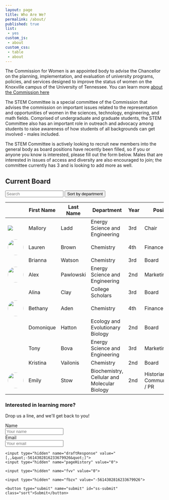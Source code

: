 ```yaml
---
layout: page
title: Who Are We?
permalink: /about/
published: true
list:
 - yes
custom_js:
 - about
custom_css:
 - table
 - about
---
```



The Commission for Women is an appointed body to advise the Chancellor on the planning, implementation, and evaluation of university programs, policies, and services designed to improve the status of women on the Knoxville campus of the University of Tennessee. You can learn more [about the Commission here](http://cfw.utk.edu/about/) 

The STEM Committee is a special committee of the Commission that advises the commission on important issues related to the representation and opportunities of women in the sciences, technology, engineering, and math fields. Comprised of undergraduate and graduate students, the STEM Committee also has an important role in outreach and advocacy among students to raise awareness of how students of all backgrounds can get involved - males included. 

The STEM Committee is actively looking to recruit new members into the general body as board positions have recently been filled, so if you or anyone you know is interested, please fill out the form below. Males that are interested in issues of access and diversity are also encouraged to join; the committee currently has 3 and is looking to add more as well.

## Current Board

<div id="users">
  <input class="search" placeholder="Search" />
  <button class="sort" data-sort="department">
    Sort by department
  </button>
  <table>
    <!-- IMPORTANT, class="list" have to be at tbody -->
  <tr>
    <th class="photo"></th>
    <th class="firstname">First Name</th>
    <th class="lastname">Last Name</th>
    <th class="department">Department</th>
    <th class="year">Year</th>
    <th class="position">Position</th>
    <th class="email">Email</th>
  </tr>
      <tbody class="list">
  <tr>
    <td class="photo"><a href="{{ "/board/malloryladd" | prepend: site.baseurl }}"><img class="photoimg" src="{{ "/assets/photos/board/MalloryLadd.jpg" | prepend: site.baseurl }}"></a></td>
    <td class="firstname">Mallory</td>
    <td class="lastname">Ladd</td>
    <td class="department">Energy Science and Engineering</td>
    <td class="year">3rd</td>
    <td class="position">Chair</td>
    <td class="email">mladd5</td>
  </tr>
  <tr>
    <td class="photo"><img src="{{ "/assets/photos/board/LaurenBrown.jpg" | prepend: site.baseurl }}" style="width: 50px; height: 50px; border-radius: 50%"></td>
    <td class="firstname">Lauren</td>
    <td class="lastname">Brown</td>
    <td class="department">Chemistry</td>
    <td class="year">4th</td>
    <td class="position">Finance</td>
    <td class="email">lbrown75</td>
  </tr>
  <tr>
    <td class="photo"></td>
    <td class="firstname">Brianna</td>
    <td class="lastname">Watson</td>
    <td class="department">Chemistry</td>
    <td class="year">3rd</td>
    <td class="position">Board</td>
    <td class="email">bwatso15</td>
  </tr>
  <tr>
    <td class="photo"><img src="{{ "/assets/photos/board/AlexPawlowski.jpg" | prepend: site.baseurl }}" style="width: 50px; height: 50px; border-radius: 50%"></td>
    <td class="firstname">Alex</td>
    <td class="lastname">Pawlowski</td>
    <td class="department">Energy Science and Engineering</td>
    <td class="year">2nd</td>
    <td class="position">Marketing</td>
    <td class="email">apawlows</td>
  </tr>
  <tr>
    <td class="photo"></td>
    <td class="firstname">Alina</td>
    <td class="lastname">Clay</td>
    <td class="department">College Scholars</td>
    <td class="year">3rd</td>
    <td class="position">Board</td>
    <td class="email">aclay6</td>
  </tr>
  <tr>
    <td class="photo"><a href="{{ "/board/bethanyaden" | prepend: site.baseurl }}"><img src="{{ "/assets/photos/board/BethanyAden.jpg" | prepend: site.baseurl }}" style="width: 50px; height: 50px; border-radius: 50%"></a></td>
    <td class="firstname">Bethany</td>
    <td class="lastname">Aden</td>
    <td class="department">Chemistry</td>
    <td class="year">4th</td>
    <td class="position">Finance</td>
    <td class="email">baden</td>
  </tr>
  <tr>
    <td class="photo"></td>
    <td class="firstname">Domonique</td>
    <td class="lastname">Hatton</td>
    <td class="department">Ecology and Evolutionary Biology</td>
    <td class="year">2nd</td>
    <td class="position">Board</td>
    <td class="email">dhatton</td>
  </tr>
  <tr>
    <td class="photo"></td>
    <td class="firstname">Tony</td>
    <td class="lastname">Bova</td>
    <td class="department">Energy Science and Engineering</td>
    <td class="year">3rd</td>
    <td class="position">Marketing</td>
    <td class="email">abova</td>
  </tr>
  <tr>
    <td class="photo"></td>
    <td class="firstname">Kristina</td>
    <td class="lastname">Vailonis</td>
    <td class="department">Chemistry</td>
    <td class="year">2nd</td>
    <td class="position">Board</td>
    <td class="email">kvailoni</td>
  </tr>
  <tr>
    <td class="photo"><img src="{{ "/assets/photos/board/EmilyStow.jpg" | prepend: site.baseurl }}" style="width: 50px; height: 50px; border-radius: 50%"></td>
    <td class="firstname">Emily</td>
    <td class="lastname">Stow</td>
    <td class="department">Biochemistry, Cellular and Molecular Biology</td>
    <td class="year">2nd</td>
    <td class="position">Historian, Communication / PR</td>
    <td class="email">estow</td>
  </tr>
  </tbody>
</table>
</div>

### Interested in learning more?

Drop us a line, and we'll get back to you!

<!---
<form action="//formspree.io/apawlows@vols.utk.edu" method="POST">
  <input type="text" name="name" placeholder="Your name" />
  <input type="email" name="_replyto" placeholder="Your email"/>
	<input type="hidden" name="_subject" value="New CFWSTEM member"/>
	<input type="hidden" name="_gotcha" style="display:none"/>
	<button class="sort" type="submit">Submit</button>
</form>

<form action="//api.cloudstitch.com/alexpawlowski/magic-form/datasources/sheet" method="POST">
  <input type="text" name="name" placeholder="Your name" />
  <input type="email" name="_replyto" placeholder="Your email"/>
	<input type="hidden" name="_subject" value="New CFWSTEM member"/>
	<input type="hidden" name="_gotcha" style="display:none"/>
	<button class="sort" type="submit">Submit</button>
</form>
-->

<form action="https://docs.google.com/forms/d/1EglVj2GAmKEIdY8wXtyEcye4Q_roDDDHYcyt5WS9bJo/formResponse?embedded=true" method="POST" id="ss-form" target="_self" onsubmit="https://cfwstem-alexpawlowski.c9.io/about/">

 <div class="ss-form-question errorbox-good" role="listitem">
    <div dir="auto" class="ss-item ss-item-required ss-text">
      <div class="ss-form-entry">
        <label class="ss-q-item-label" for="entry_663398015"><div class="ss-q-title">Name
    <!---   <label for="itemView.getDomIdToLabel()" aria-label="(Required field)"></label>
        <span class="ss-required-asterisk" aria-hidden="true">*</span></div>
        <div class="ss-q-help ss-secondary-text" dir="auto"> --->
        </div></label>
        <input type="text" name="entry.663398015" value="" class="ss-q-short" id="entry_663398015" dir="auto" aria-label="Name  " aria-required="true" required="" title="" placeholder="Your name">
        <div class="error-message" id="183502191_errorMessage"></div>
      </div>
    </div>
</div>
  <div class="ss-form-question errorbox-good" role="listitem">
    <div dir="auto" class="ss-item ss-item-required ss-text">
      <div class="ss-form-entry">
        <label class="ss-q-item-label" for="entry_1030701194"><div class="ss-q-title">Email
       <!--- <label for="itemView.getDomIdToLabel()" aria-label="(Required field)"></label>
        <span class="ss-required-asterisk" aria-hidden="true">*</span></div>
        <div class="ss-q-help ss-secondary-text" dir="auto"> --->
        </div></label>
        <input type="email" name="entry.1030701194" value="" class="ss-q-short" id="entry_1030701194" dir="auto" aria-label="Email  " aria-required="true" required="" title="Must be a valid email address" placeholder="Your email">
      </div>
    </div>
  </div>
  
    <input type="hidden" name="draftResponse" value="[,,&quot;-5614302816233679926&quot;]">
    <input type="hidden" name="pageHistory" value="0">
    
    <input type="hidden" name="fvv" value="0">
    
    <input type="hidden" name="fbzx" value="-5614302816233679926">
    
    <button type="submit" name="submit" id="ss-submit" class="sort">Submit</button>
</div>

</form>

<!---
<form method="post" action="//flipmail.co/api/MIWYmSBHTdxfi2JE1EPf">
    <input type="hidden" name="_subject" value="%name %email">
    <input type="hidden" name="_replyto" value="%email">
    <input type="hidden" name="_valid[name]" value="required">
    <input type="hidden" name="_valid[email]" value="email">
    --- input type="hidden" name="_after" value="http://yourdomain.com/thanks"--
    <input type="text"   name="_honey" value="" style="display:none">
    <input type="text"   name="name" placeholder="Your name">
    <input type="email"  name="email" placeholder="Your email">
    <textarea name="message" rows="3" placeholder="Your message"></textarea>
    <button type="submit" class="sort">Submit Form</button>
</form>
--->
